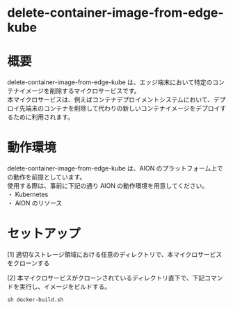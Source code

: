 # delete-container-image-from-edge-kube  

# 概要  
delete-container-image-from-edge-kube は、エッジ端末において特定のコンテナイメージを削除するマイクロサービスです。  
本マイクロサービスは、例えばコンテナデプロイメントシステムにおいて、デプロイ先端末のコンテナを削除して代わりの新しいコンテナイメージをデプロイするために利用されます。

# 動作環境  
delete-container-image-from-edge-kube は、AION のプラットフォーム上での動作を前提としています。   
使用する際は、事前に下記の通り AION の動作環境を用意してください。  
・ Kubernetes  
・ AION のリソース  

# セットアップ   

[1] 適切なストレージ領域における任意のディレクトリで、本マイクロサービスをクローンする  

[2] 本マイクロサービスがクローンされているディレクトリ直下で、下記コマンドを実行し、イメージをビルドする。  

```
sh docker-build.sh
```
